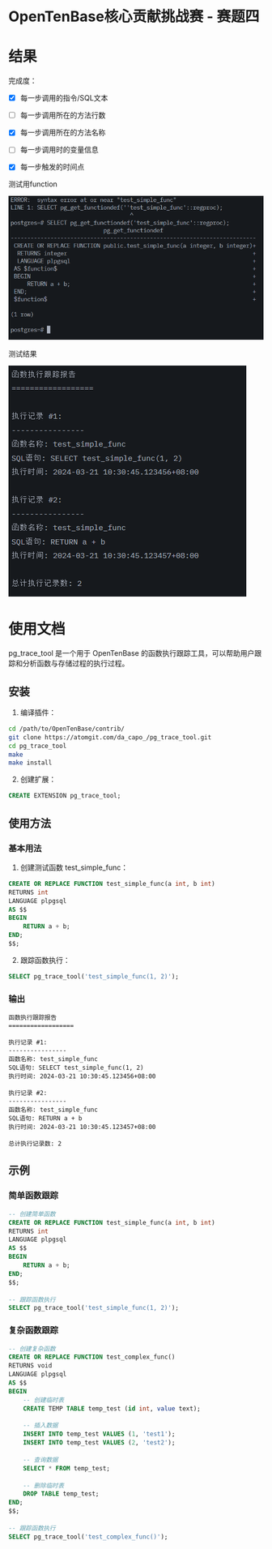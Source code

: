 # OpenTenBase核心贡献挑战赛 - 赛题四

# 结果

完成度：

- [x] 每一步调用的指令/SQL文本

- [ ] 每一步调用所在的方法行数

- [x] 每一步调用所在的方法名称

- [ ] 每一步调用时的变量信息

- [x] 每一步触发的时间点

测试用function

![测试用function](./result/测试函数.png)

测试结果

![测试结果](./result/测试结果.png)

# 使用文档

pg_trace_tool 是一个用于 OpenTenBase 的函数执行跟踪工具，可以帮助用户跟踪和分析函数与存储过程的执行过程。

## 安装

1. 编译插件：
```bash
cd /path/to/OpenTenBase/contrib/
git clone https://atomgit.com/da_capo_/pg_trace_tool.git
cd pg_trace_tool
make
make install
```

2. 创建扩展：
```sql
CREATE EXTENSION pg_trace_tool;
```

## 使用方法

### 基本用法

1. 创建测试函数 test_simple_func：
```sql
CREATE OR REPLACE FUNCTION test_simple_func(a int, b int)
RETURNS int
LANGUAGE plpgsql
AS $$
BEGIN
    RETURN a + b;
END;
$$;
```

2. 跟踪函数执行：
```sql
SELECT pg_trace_tool('test_simple_func(1, 2)');
```

### 输出

```
函数执行跟踪报告
==================

执行记录 #1:
----------------
函数名称: test_simple_func
SQL语句: SELECT test_simple_func(1, 2)
执行时间: 2024-03-21 10:30:45.123456+08:00

执行记录 #2:
----------------
函数名称: test_simple_func
SQL语句: RETURN a + b
执行时间: 2024-03-21 10:30:45.123457+08:00

总计执行记录数: 2
```

## 示例

### 简单函数跟踪

```sql
-- 创建简单函数
CREATE OR REPLACE FUNCTION test_simple_func(a int, b int)
RETURNS int
LANGUAGE plpgsql
AS $$
BEGIN
    RETURN a + b;
END;
$$;

-- 跟踪函数执行
SELECT pg_trace_tool('test_simple_func(1, 2)');
```

### 复杂函数跟踪

```sql
-- 创建复杂函数
CREATE OR REPLACE FUNCTION test_complex_func()
RETURNS void
LANGUAGE plpgsql
AS $$
BEGIN
    -- 创建临时表
    CREATE TEMP TABLE temp_test (id int, value text);
    
    -- 插入数据
    INSERT INTO temp_test VALUES (1, 'test1');
    INSERT INTO temp_test VALUES (2, 'test2');
    
    -- 查询数据
    SELECT * FROM temp_test;
    
    -- 删除临时表
    DROP TABLE temp_test;
END;
$$;

-- 跟踪函数执行
SELECT pg_trace_tool('test_complex_func()');
```
